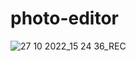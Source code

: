 # photo-editor
![27 10 2022_15 24 36_REC](https://user-images.githubusercontent.com/22621352/198260928-d85ae5a8-8e1b-4854-a824-91b46fe0ddb7.png)
